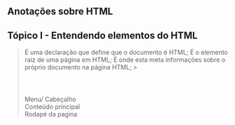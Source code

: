 ## Anotações sobre HTML

## Tópico I - Entendendo elementos do HTML
> <!DOCTYPE HTML> É uma declaração que define que o documento é HTML;
> <html> É o elemento raiz de uma página em HTML;
> <head> É onde esta meta informações sobre o próprio documento na página HTML;
> <title> É o elemento que especifica o título da página.
> <body> Elemento que define o corpo do documento;
> <h1> Elemento que define titulo grande
> <p> Elemento que define um parágrafo
> <img [propriedade]> inserção de imagem, propriedade pode ser o caminho no caso src="imagem.png"
> <img [propriedade] alt="nome da imagem"> Se refere a nome da imagem, caso nao carregue visualmente.
> <lang="pt-br"> Elemento de linguagem do projeto
> <charset="UTF-8"> Unicode de caracteres
> <name="viewport" content="width=device-width, initial-scale=1.0"> dispositivo que esta acessando a pagina e a escala e largura baseada que esta sendo aberto o projeto
> <a></a> Tag Âncora
> <a href="https://"> serve para inserir link de refererência

## Tópico II -Estrutura de HTML para criação de uma página

<!DOCTYPE html>
<html lang="pt-br">
<head>
    <meta charset="UTF-8">
    <meta name="viewport" content="width=device-width, initial-scale=1.0"
    <title>Nome do Projeto</title>
> </head>
<body>
    <header></header> Menu/ Cabeçalho
    <main></main> Conteúdo principal
    <footer></footer> Rodapé da pagina    
</body>
</html>
